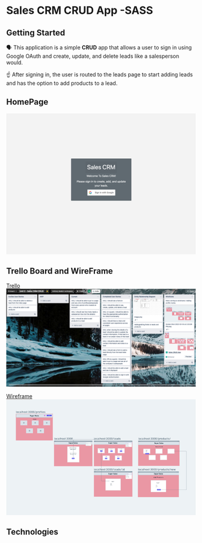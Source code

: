 # Sales CRM CRUD App -SASS
## **Getting Started**

🗣️ This application is a simple **CRUD** app that allows a user to sign in using Google OAuth and create, update, and delete leads like a salesperson would. 

☝️ After signing in, the user is routed to the leads page to start adding leads and has the option to add products to a lead.

## **HomePage**
![homepage](./public/assets/homepage.png)

## **Trello Board and WireFrame**
[Trello](https://trello.com/b/7obYol9d/unit-2-sales-crm-crud)
![trello](./public/assets/trello.png)

[Wireframe](https://whimsical.com/sales-crud-app-VxZUN3QSwTcPg4ddyU29q2)
![wireframe](./public/assets/unit2wireframe.png)

## **Technologies**

